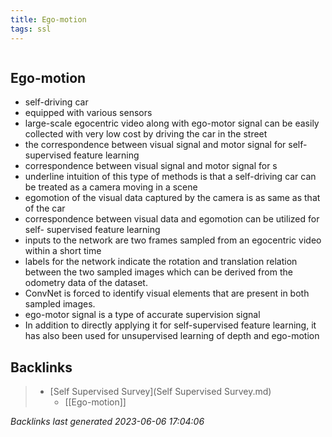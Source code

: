 ```yaml
---
title: Ego-motion
tags: ssl
---
```

```toc
```

## Ego-motion
- self-driving car 
- equipped with various sensors 
- large-scale egocentric video along with ego-motor signal can be easily collected with very low cost by driving the car in the street 
- the correspondence between visual signal and motor signal for self-supervised feature learning 
- correspondence between visual signal and motor signal for s 
- underline intuition of this type of methods is that a self-driving car can be treated as a camera moving in a scene 
- egomotion of the visual data captured by the camera is as same as that of the car 
- correspondence between visual data and egomotion can be utilized for self- supervised feature learning 
- inputs to the network are two frames sampled from an egocentric video within a short time 
- labels for the network indicate the rotation and translation relation between the two sampled images which can be derived from the odometry data of the dataset. 
- ConvNet is forced to identify visual elements that are present in both sampled images. 
- ego-motor signal is a type of accurate supervision signal 
- In addition to directly applying it for self-supervised feature learning, it has also been used for unsupervised learning of depth and ego-motion

## Backlinks

> - [Self Supervised Survey](Self Supervised Survey.md)
>   - [[Ego-motion]]

_Backlinks last generated 2023-06-06 17:04:06_
